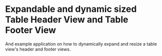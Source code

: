 # Expandable and dynamic sized Table Header View and Table Footer View

And example application on how to dynamically expand and resize a table view's header and footer views.
